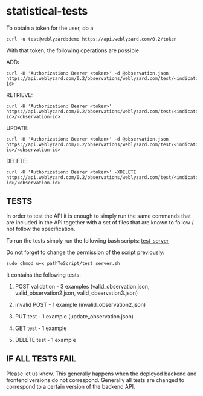 # statistical-tests

To obtain a token for the user, do a

    curl -u test@weblyzard:demo https://api.weblyzard.com/0.2/token

With that token, the following operations are possible

ADD:

    curl -H 'Authorization: Bearer <token>' -d @observation.json https://api.weblyzard.com/0.2/observations/weblyzard.com/test/<indicator-id>

RETRIEVE:

    curl -H 'Authorization: Bearer <token>' https://api.weblyzard.com/0.2/observations/weblyzard.com/test/<indicator-id>/<observation-id>

UPDATE:

    curl -H 'Authorization: Bearer <token>' -d @observation.json https://api.weblyzard.com/0.2/observations/weblyzard.com/test/<indicator-id>/<observation-id>

DELETE:

    curl -H 'Authorization: Bearer <token>' -XDELETE https://api.weblyzard.com/0.2/observations/weblyzard.com/test/<indicator-id>/<observation-id>
    
## TESTS

In order to test the API it is enough to simply run the same commands that are included in the API together with a set of files that are known to follow / not follow the specification.

To run the tests simply run the following bash scripts: [test_server](https://github.com/weblyzard/statistical-tests/blob/master/scripts/test_server.sh)

Do not forget to change the permission of the script previously:
        
    sudo chmod u+x pathToScript/test_server.sh

It contains the following tests:

1) POST validation - 3 examples (valid_observation.json, valid_observation2.json, valid_observation3.json)

2) invalid POST - 1 example (invalid_observation2.json)

3) PUT test - 1 example (update_observation.json)

4) GET test - 1 example

5) DELETE test - 1 example

## IF ALL TESTS FAIL

Please let us know. This generally happens when the deployed backend and frontend versions do not correspond. Generally all tests are changed to correspond to a certain version of the backend API.
